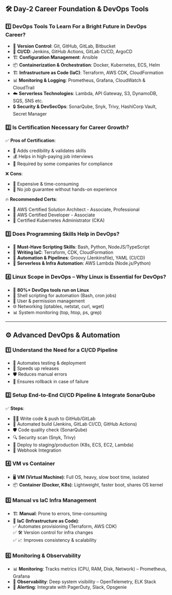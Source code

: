 ## **🛠️ Day-2 Career Foundation & DevOps Tools**  

### 1️⃣ **DevOps Tools To Learn For a Bright Future in DevOps Career?**  
   - 📝 **Version Control**: Git, GitHub, GitLab, Bitbucket  
   - 🚀 **CI/CD**: Jenkins, GitHub Actions, GitLab CI/CD, ArgoCD  
   - 🏗️ **Configuration Management**: Ansible
   - 📦 **Containerization & Orchestration**: Docker, Kubernetes, ECS, Helm  
   - 🏗️ **Infrastructure as Code (IaC)**: Terraform, AWS CDK, CloudFormation  
   - 📊 **Monitoring & Logging**: Prometheus, Grafana, CloudWatch & CloudTrail
   - ☁️ **Serverless Technologies**: Lambda, API Gateway, S3, DynamoDB, SQS, SNS etc.  
   - 🔒 **Security & DevSecOps**: SonarQube, Snyk, Trivy, HashiCorp Vault, Secret Manager  

### 2️⃣ **Is Certification Necessary for Career Growth?**  
   ✅ **Pros of Certification**:  
   - 🎯 Adds credibility & validates skills  
   - 💰 Helps in high-paying job interviews  
   - 🏢 Required by some companies for compliance  

   ❌ **Cons**:  
   - 💸 Expensive & time-consuming  
   - 🚫 No job guarantee without hands-on experience  

   🔥 **Recommended Certs**:  
   - 📜 AWS Certified Solution Architect - Associate, Professional  
   - 📜 AWS Certified Developer - Associate
   - 📜 Certified Kubernetes Administrator (CKA)  

### 3️⃣ **Does Programming Skills Help in DevOps?**  
   - 🔹 **Must-Have Scripting Skills**: Bash, Python, NodeJS/TypeScript  
   - 🔹 **Writing IaC**: Terraform, CDK, CloudFormation  
   - 🔹 **Automation & Pipelines**: Groovy (Jenkinsfile), YAML (CI/CD)  
   - 🔹 **Serverless & Infra Automation**: AWS Lambda (Node.js/Python)  

### 4️⃣ **Linux Scope in DevOps – Why Linux is Essential for DevOps?**  
   - 🐧 **80%+ DevOps tools run on Linux**  
   - 🔄 Shell scripting for automation (Bash, cron jobs)  
   - 🔐 User & permission management  
   - 🌐 Networking (iptables, netstat, curl, wget)  
   - 📊 System monitoring (top, htop, ps, grep)  

---

## **⚙️ Advanced DevOps & Automation**  

### 1️⃣ **Understand the Need for a CI/CD Pipeline**  
   - 🔄 Automates testing & deployment  
   - 🚀 Speeds up releases  
   - 🛡️ Reduces manual errors  
   - 🔁 Ensures rollback in case of failure  

### 2️⃣ **Setup End-to-End CI/CD Pipeline & Integrate SonarQube**  
   ✅ **Steps**:  
   - 👨‍💻 Write code & push to GitHub/GitLab  
   - 🔨 Automated build (Jenkins, GitLab CI/CD, GitHub Actions)  
   - 🛡️ Code quality check (SonarQube)  
   - 🔍 Security scan (Snyk, Trivy)  
   - 🚀 Deploy to staging/production (K8s, ECS, EC2, Lambda)  
   - 🚀 Webhook Integration

### 4️⃣ **VM vs Container**  
   - 🖥️ **VM (Virtual Machine)**: Full OS, heavy, slow boot time, isolated  
   - 📦 **Container (Docker, K8s)**: Lightweight, faster boot, shares OS kernel  

### 5️⃣ **Manual vs IaC Infra Management**  
   - 🏗️ **Manual**: Prone to errors, time-consuming  
   - 🤖 **IaC (Infrastructure as Code)**:  
     ✅ Automates provisioning (Terraform, AWS CDK)  
     ✅ 🛠️ Version control for infra changes  
     ✅ 📈 Improves consistency & scalability  

### 6️⃣ **Monitoring & Observability**  
   - 📊 **Monitoring**: Tracks metrics (CPU, RAM, Disk, Network) – Prometheus, Grafana  
   - 🔎 **Observability**: Deep system visibility – OpenTelemetry, ELK Stack  
   - 📢 **Alerting**: Integrate with PagerDuty, Slack, Opsgenie  